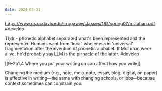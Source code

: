 ```yaml
---
date: 2024-08-31
---
```


https://www.cs.ucdavis.edu/~rogaway/classes/188/spring07/mcluhan.pdf #develop 

Tl;dr - phonetic alphabet separated what's been represented and the representer. Humans went from 'local' wholeness to 'universal' fragmentation after the invention of phonetic alphabet. If McLuhan were alive, he'd probably say LLM is the pinnacle of the latter. #develop 

[[9-2b1.4 Where you put your writing on can affect how you write]]

Changing the medium (e.g., note, meta-note, essay, blog, digital, on paper) is effective in writing—the same with changing schools, or jobs—because context sometimes can constrain you.  